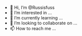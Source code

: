 - 👋 Hi, I’m @Russisfuss
- 👀 I’m interested in ...
- 🌱 I’m currently learning ...
- 💞️ I’m looking to collaborate on ...
- 📫 How to reach me ...

<!---
Russisfuss/Russisfuss is a ✨ special ✨ repository because its `README.md` (this file) appears on your GitHub profile.
You can click the Preview link to take a look at your changes.
--->
